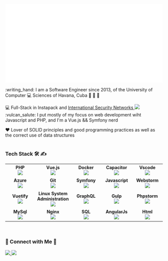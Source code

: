 <!-- Working GIF -->  
<img src="https://github.com/BURNING-SOLUTIONS/reeveng/blob/master/svg.svg" alt="dev_object" align="center" width="1500" height="250"/> 
 <br> 
<p> :writing_hand: I am a Software Engineer since 2013, of the University of Computer 💻 Sciences of Havana, Cuba 💪 🧑‍ 💪</p>
<p> 💻 Full-Stack in Instapack and <a href="https://isnsecurity.com/">International Security Networks <img src="https://media.giphy.com/media/WUlplcMpOCEmTGBtBW/giphy.gif" width="40"></a> 
:vulcan_salute: I put mostly of my focus on web development wiht Javascript and PHP, and I'm a Vue.js && Symfony nerd
 
❤️ Lover of SOLID principles and good programming practices as well as the correct use of data structures <br><br>

### Tech Stack 🛠️ ✍️
<table>
<tbody>
 <tr>
   <td align="center" width="20%">
   <span><b><center>PHP</center></b></span> 
   <img height=60px src="https://seeklogo.com/images/P/php-logo-ADE513E748-seeklogo.com.png"> 
   </td>

   <td align="center" width="20%">
   <span><b><center>Vue.js</center></b></span> 
   <img height=60px src="https://seeklogo.com/images/V/vuejs-logo-17D586B587-seeklogo.com.png"> 
   </td>

   <td align="center" width="20%">
   <span><b><center>Docker</center></b></span> 
   <img height=60px src="https://encrypted-tbn0.gstatic.com/images?q=tbn%3AANd9GcTApU_6Eg4oWx3NMhLifHmNEkxjeMxfd3oGUA&usqp=CAU"> 
   </td>
   
   <td align="center" width="20%">
   <span><b><center>Capacitor</center></b></span> 
   <img height=65px src="https://seeklogo.com/images/C/capacitor-logo-DF3634DD70-seeklogo.com.png"> 
   </td>
   
   <td align="center" width="20%">
   <span><b><center>Vscode</center></b></span> 
   <img height=65px src="https://seeklogo.com/images/V/visual-studio-code-logo-284BC24C39-seeklogo.com.png"> 
   </td>
</tr>


<tr>
   <td align="center" width="20%">
   <span><b><center>Azure</center></b></span> 
   <img height=65px src="https://seeklogo.com/images/M/microsoft-azure-logo-85055C44BE-seeklogo.com.png"> 
   </td>

   <td align="center" width="20%">
   <span><b><center>Git</center></b></span> 
   <img height=65px src="https://git-scm.com/images/logos/downloads/Git-Logo-2Color.png"> 
   </td>

   <td align="center" width="20%">
   <span><b><center>Symfony</center></b></span> 
   <img height=65px src="https://seeklogo.com/images/S/symfony-logo-AA34C8FC16-seeklogo.com.png"> 
   </td>

   <td align="center" width="20%">
   <span><b><center>Javascript</center></b></span> 
   <img height=65px src="https://seeklogo.com/images/J/javascript-js-logo-2949701702-seeklogo.com.png"> 
   </td>
   
   <td align="center" width="20%">
   <span><b><center>Webstorm</center></b></span> 
   <img height=65px src="https://seeklogo.com/images/W/webstorm-logo-691E749F21-seeklogo.com.png"> 
   </td>
   
   </tr>

   <tr>
   
   <td align="center" width="20%">
   <span><b><center>Vuetify</center></b></span> 
   <img height=65px src="https://seeklogo.com/images/V/vuetify-logo-3BCF73C928-seeklogo.com.png"> 
   </td>

   <td align="center" width="20%">
   <span><b><center>Linux System Administration</center></b></span> 
   <img height=65px src="https://upload.wikimedia.org/wikipedia/commons/a/af/Tux.png"> 
   </td>

   <td align="center" width="20%">
   <span><b><center>GraphQL</center></b></span> 
   <img height=65px src="https://seeklogo.com/images/G/graphql-logo-97CBBB6D51-seeklogo.com.png"> 
   </td>

   <td align="center" width="20%">
   <span><b><center>Gulp</center></b></span> 
   <img height=65px src="https://seeklogo.com/images/G/gulp-logo-415632861B-seeklogo.com.png"> 
   </td>
   
   <td align="center" width="20%">
   <span><b><center>Phpstorm</center></b></span> 
   <img height=65px src="https://seeklogo.com/images/P/phpstorm-logo-220B633CDA-seeklogo.com.png"> 
   </td>
   
</tr>

<tr>
   <td align="center" width="20%">
   <span><b><center>MySql</center></b></span> 
   <img height=65px src="https://seeklogo.com/images/M/mysql-logo-B047FB7790-seeklogo.com.png"> 
   </td>

   <td align="center" width="20%">
   <span><b><center>Nginx</center></b></span> 
   <img height=50px src="http://www.myiconfinder.com/uploads/iconsets/256-256-cf2ed3956a3a1484f83ed20d7e987f21.png"> 
   </td>

   <td align="center" width="20%">
   <span><b><center>SQL</center></b></span> 
   <img height=65px src="https://i0.wp.com/www.complexsql.com/wp-content/uploads/2017/01/sql-logo.jpg?ssl=1"> 
   </td>

   <td align="center" width="20%">
   <span><b><center>AngularJs</center></b></span> 
   <img height=35px src="https://seeklogo.com/images/A/angular-js-logo-BEDAA295A8-seeklogo.com.png"> 
   </td>
   
   <td align="center" width="20%">
   <span><b><center>Html</center></b></span> 
   <img height=65px src="https://seeklogo.com/images/H/html5-logo-EF92D240D7-seeklogo.com.png"> 
   </td>
   
</tr>

</tbody>
</table>
<br>
<h3>🤛 Connect with Me 🤜</h3> 
<a href="https://www.linkedin.com/in/juan-ram%C3%B3n-borges-de-le%C3%B3n-6097bb168/"> <img height=27px src="https://seeklogo.com/images/L/linked-in-linkedin-logo-92FF20BA9B-seeklogo.com.png"/> </a>
<a href="https://github.com/rborges89"> <img height=27px src="https://seeklogo.com/images/G/github-logo-7880D80B8D-seeklogo.com.png"/> </a>
